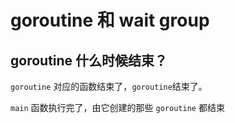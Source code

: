 # goroutine 和 wait group

## goroutine 什么时候结束？

`goroutine` 对应的函数结束了，`goroutine`结束了。

`main` 函数执行完了，由它创建的那些 `goroutine` 都结束
